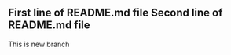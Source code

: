 First line of README.md file
Second line of README.md file
-----------------------------
This is new branch

